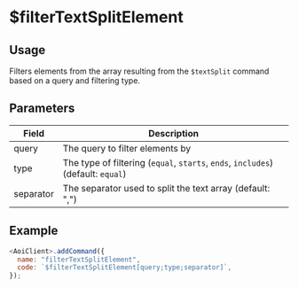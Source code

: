 # $filterTextSplitElement

## Usage

Filters elements from the array resulting from the `$textSplit` command based on a query and filtering type.

## Parameters

| Field      | Description                                               |
| ---------- | --------------------------------------------------------- |
| query      | The query to filter elements by                           |
| type       | The type of filtering (`equal`, `starts`, `ends`, `includes`) (default: `equal`) |
| separator  | The separator used to split the text array (default: ",") |

## Example

```javascript
<AoiClient>.addCommand({
  name: "filterTextSplitElement",
  code: `$filterTextSplitElement[query;type;separator]`,
});
```